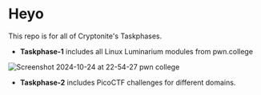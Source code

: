 
# Heyo
This repo is for all of Cryptonite's Taskphases.

* __Taskphase-1__ includes all Linux Luminarium modules from pwn.college

![Screenshot 2024-10-24 at 22-54-27 pwn college](https://github.com/user-attachments/assets/19f0f0cc-9f3b-4b49-83f2-bf4e5723b0cb)

* __Taskphase-2__ includes PicoCTF challenges for different domains.
